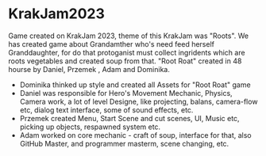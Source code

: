 # KrakJam2023
Game created on KrakJam 2023, theme of this KrakJam was "Roots". We has created game about Grandamther who's need feed herself Granddaughter, for do that protoganist must collect ingridents which are roots vegetables and created soup from that. 
"Root Roat" created in 48 hourse by Daniel, Przemek , Adam and Dominika.
- Dominika thinked up style and created all Assets for "Root Roat" game
- Daniel was responsible for Hero's Movement Mechanic, Physics, Camera work, a lot of level Designe, like projecting, balans, camera-flow etc, dialog text interface, some of sound effects, etc.
- Przemek created Menu, Start Scene and cut scenes, UI, Music etc, picking up objects, respawned system etc.
- Adam worked on core mechanic - craft of soup, interface for that, also GitHub Master, and programmer masterm, scene changing, etc.
